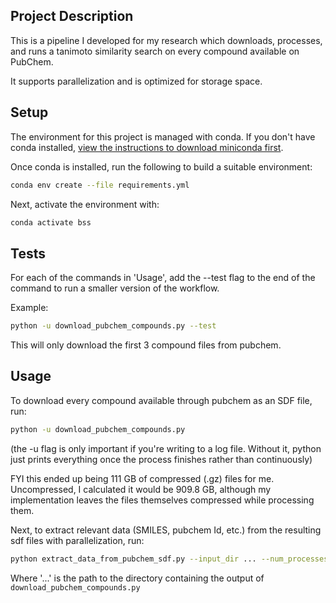 ## Project Description

This is a pipeline I developed for my research which downloads, processes, and runs a tanimoto similarity search on every compound available on PubChem. 

It supports parallelization and is optimized for storage space.

## Setup

The environment for this project is managed with conda. If you don't have conda installed, [view the instructions to download miniconda first](https://www.anaconda.com/docs/getting-started/miniconda/install).

Once conda is installed, run the following to build a suitable environment:

```bash
conda env create --file requirements.yml
```

Next, activate the environment with:

```bash
conda activate bss
```

## Tests

For each of the commands in 'Usage', add the --test flag to the end of the command to run a smaller version of the workflow.

Example:

```bash
python -u download_pubchem_compounds.py --test
```

This will only download the first 3 compound files from pubchem.

## Usage

To download every compound available through pubchem as an SDF file, run:

```bash
python -u download_pubchem_compounds.py
```

(the -u flag is only important if you're writing to a log file. Without it, python just prints everything once the process finishes rather than continuously)

FYI this ended up being 111 GB of compressed (.gz) files for me. Uncompressed, I calculated it would be 909.8 GB, although my implementation leaves the files themselves compressed while processing them.

Next, to extract relevant data (SMILES, pubchem Id, etc.) from the resulting sdf files with parallelization, run:

```bash
python extract_data_from_pubchem_sdf.py --input_dir ... --num_processes -1
```

Where '...' is the path to the directory containing the output of `download_pubchem_compounds.py`

